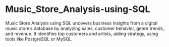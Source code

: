 # Music_Store_Analysis-using-SQL
Music Store Analysis using SQL uncovers business insights from a digital music store’s database by analyzing sales, customer behavior, genre trends, and revenue. It identifies top customers and artists, aiding strategy, using tools like PostgreSQL or MySQL

